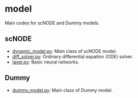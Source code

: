 # model

Main codes for scNODE and Dummy models.

## scNODE

- [dynamic_model.py](./dynamic_model.py): Main class of scNODE model.
- [diff_solver.py](./diff_solver.py): Ordinary differential equation (ODE) solver.
- [layer.py](./layer.py): Basic neural networks. 


## Dummy

- [dummy_model.py](../baseline/dummy_model.py): Main class of Dummy model.